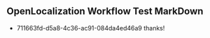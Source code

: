 ## OpenLocalization Workflow Test MarkDown
* 711663fd-d5a8-4c36-ac91-084da4ed46a9 thanks!

<!--HONumber=Aug16_HO4-->


